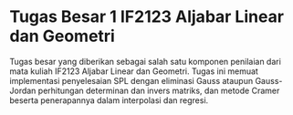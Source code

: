# Tugas Besar 1 IF2123 Aljabar Linear dan Geometri
Tugas besar yang diberikan sebagai salah satu komponen penilaian dari mata kuliah IF2123 Aljabar Linear dan Geometri. Tugas ini memuat implementasi penyelesaian SPL dengan eliminasi Gauss ataupun Gauss-Jordan perhitungan determinan dan invers matriks, dan metode Cramer beserta penerapannya dalam interpolasi dan regresi.

